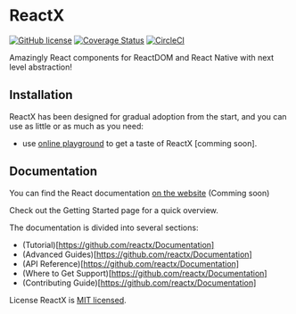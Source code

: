 # ReactX
[![GitHub license](https://img.shields.io/badge/license-MIT-blue.svg)](https://github.com/reactx/reactx/blob/master/LICENSE)
[![Coverage Status](https://coveralls.io/repos/github/reactx/reactx/badge.svg)](https://coveralls.io/github/reactx/reactx)
[![CircleCI](https://circleci.com/gh/reactx/reactx.svg?style=svg)](https://circleci.com/gh/reactx/reactx)

Amazingly React components for ReactDOM and React Native with next level abstraction!

## Installation
ReactX has been designed for gradual adoption from the start, and you can use as little or as much as you need:

 - use [online playground](https://codesandbox.io) to get a taste of ReactX [comming soon].

 ## Documentation
 You can find the React documentation [on the website](https://github.com/reactx/Documentation) (Comming soon)

 Check out the Getting Started page for a quick overview.

The documentation is divided into several sections:

 - (Tutorial)[https://github.com/reactx/Documentation]
 - (Advanced Guides)[https://github.com/reactx/Documentation]
 - (API Reference)[https://github.com/reactx/Documentation]
 - (Where to Get Support)[https://github.com/reactx/Documentation]
 - (Contributing Guide)[https://github.com/reactx/Documentation]


License
ReactX is [MIT licensed](https://github.com/reactx/reactx/blob/master/LICENSE).
